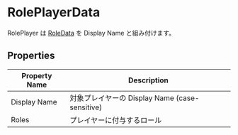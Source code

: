 # RolePlayerData

RolePlayer は [RoleData](./RoleData) を Display Name と組み付けます。

## Properties

| Property Name | Description                            |
|---------------|----------------------------------------|
| Display Name  | 対象プレイヤーの Display Name (case-sensitive) |
| Roles         | プレイヤーに付与するロール                          |